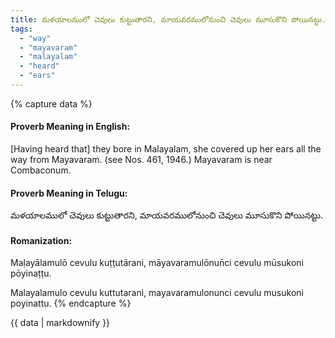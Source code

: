 ```yaml
---
title: మళయాలములో చెవులు కుట్టుతారని, మాయవరములోనుంచి చెవులు మూసుకొని పోయినట్టు.
tags:
  - "way"
  - "mayavaram"
  - "malayalam"
  - "heard"
  - "ears"
---
```


{% capture data %}
#### Proverb Meaning in English:
[Having heard that] they bore in Malayalam, she covered up her ears all the way from Mayavaram.
(see Nos. 461, 1946.)
Mayavaram is near Combaconum.

#### Proverb Meaning in Telugu:
మళయాలములో చెవులు కుట్టుతారని, మాయవరములోనుంచి చెవులు మూసుకొని పోయినట్టు.

#### Romanization:
Maḷayālamulō cevulu kuṭṭutārani, māyavaramulōnun̄ci cevulu mūsukoni pōyinaṭṭu.

Malayalamulo cevulu kuttutarani, mayavaramulonunci cevulu musukoni poyinattu.
{% endcapture %}

{{ data | markdownify }}

